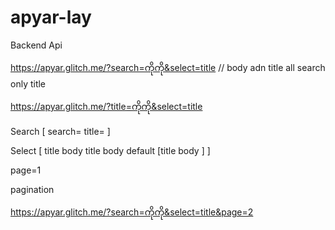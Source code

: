 # apyar-lay


Backend Api

https://apyar.glitch.me/?search=ကိုကို&select=title // body adn title all search only title


https://apyar.glitch.me/?title=ကိုကို&select=title


Search 
[
search=
title=
]


Select [
title body
title
body
default [title body ]
]

page=1

pagination 


https://apyar.glitch.me/?search=ကိုကို&select=title&page=2

